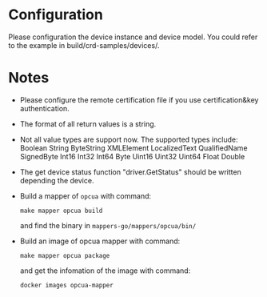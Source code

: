 # Configuration
Please configuration the device instance and device model. You could refer to the example in build/crd-samples/devices/.
# Notes
- Please configure the remote certification file if you use certification&key authentication.
- The format of all return values is a string.
- Not all value types are support now. The supported types include:
  Boolean
  String
  ByteString
  XMLElement
  LocalizedText
  QualifiedName
  SignedByte
  Int16
  Int32
  Int64
  Byte
  Uint16
  Uint32
  Uint64
  Float
  Double
- The get device status function "driver.GetStatus" should be written depending the device.

- Build a mapper of `opcua` with command:
    ```
    make mapper opcua build
    ```
    and find the binary in `mappers-go/mappers/opcua/bin/`

- Build an image of opcua mapper with command:
    ```
    make mapper opcua package
    ```
    and get the infomation of the image with command:
    ```
    docker images opcua-mapper
    ```
